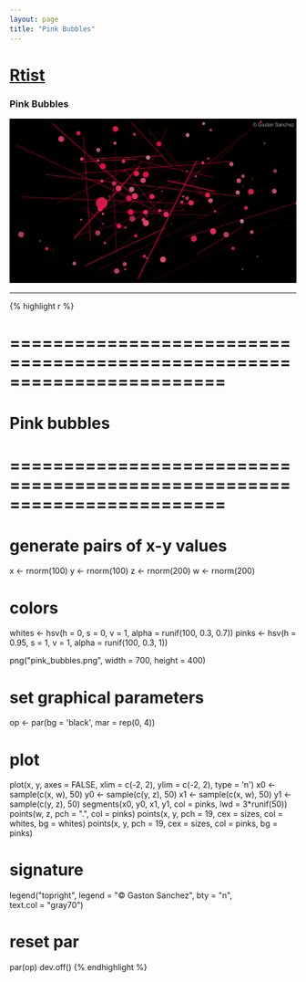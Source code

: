```yaml
---
layout: page
title: "Pink Bubbles"
---
```


# [Rtist](/) 

### Pink Bubbles 

![Pink Bubbles](../images/pink_bubbles.png) 

-----

{% highlight r %} 
# ======================================================================== 
# Pink bubbles 
# ======================================================================== 
# generate pairs of x-y values 
x <- rnorm(100) 
y <- rnorm(100) 
z <- rnorm(200) 
w <- rnorm(200) 
 
# colors 
whites <- hsv(h = 0, s = 0, v = 1, alpha = runif(100, 0.3, 0.7)) 
pinks <- hsv(h = 0.95, s = 1, v = 1, alpha = runif(100, 0.3, 1)) 
 
 
png("pink_bubbles.png", width = 700, height = 400) 
# set graphical parameters 
op <- par(bg = 'black', mar = rep(0, 4)) 
# plot 
plot(x, y, axes = FALSE, xlim = c(-2, 2), ylim = c(-2, 2), type = 'n') 
x0 <- sample(c(x, w), 50) 
y0 <- sample(c(y, z), 50) 
x1 <- sample(c(x, w), 50) 
y1 <- sample(c(y, z), 50) 
segments(x0, y0, x1, y1, col = pinks, lwd = 3*runif(50)) 
points(w, z, pch = ".", col = pinks) 
points(x, y, pch = 19, cex = sizes, col = whites, bg = whites) 
points(x, y, pch = 19, cex = sizes, col = pinks, bg = pinks) 
# signature 
legend("topright", legend = "© Gaston Sanchez", bty = "n",  
       text.col = "gray70") 
# reset par 
par(op) 
dev.off() 
{% endhighlight %} 
